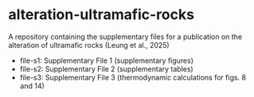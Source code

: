 # alteration-ultramafic-rocks
A repository containing the supplementary files for a publication on the alteration of ultramafic rocks (Leung et al., 2025)
- file-s1: Supplementary File 1 (supplementary figures)
- file-s2: Supplementary File 2 (supplementary tables)
- file-s3: Supplementary File 3 (thermodynamic calculations for figs. 8 and 14)